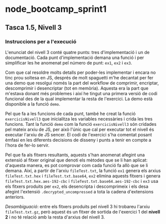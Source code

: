 # node_bootcamp_sprint1

## Tasca 1.5, Nivell 3

### Instruccions per a l'execució

L'enunciat del nivell 3 conté quatre punts: tres d'implementació i un de documentació. Cada punt d'implementació demana una funció i per simplificar les he anomenat pel número de punt: `ex1`, `ex2` i `ex3`.

Com que cal resoldre molts detalls per poder-les implementar i encara no tinc prou soltesa en JS, després de molt spaguetti m'he decantat per fer una demo que resolgui només la part del workflow de comprimir, encriptar, descomprimir i desencriptar (tot en memòria). Aquesta era la part que m'estava donant més problemes i així he tingut una primera versió de codi funcional des de la qual implementar la resta de l'exercici. La demo està disponible a la funció `demo`.

Pel que fa a les funcions de cada punt, també he creat la funció `exercicisNivell3` que inicialitza les variables necessàries i crida les tres funcions. Tant la funció `demo` com la funció `exercicisNivell3` són cridades pel mateix arxiu de JS, per això l'únic que cal per executar tot el nivell és executar l'arxiu de JS sencer. El codi de l'exercici s'ha comentat posant èmfasi en les diferents decisions de disseny i punts a tenir en compte a l'hora de fer-lo servir.

Pel que fa als fitxers resultants, aquests s'han anomenat afegint una extensió al fitxer original que denoti els mètodes que se li han aplicat: d'aquesta manera, es pot comprovar com cada funció fa allò que se li demana. Així, a partir de l'arxiu `fileTest.txt`, la funció `ex1` genera els arxius `fileTest.txt.hex` i `fileTest.txt.base64`, `ex2` elimina aquests fitxers i genera `fileTest.txt.hex.aes-192-cbc` i `fileTest.txt.base64.aes-192-cbc` i `ex3` usa els fitxers produits per `ex2`, els desencripta i descomprimeix i els desa afegint l'extensió `.decrypted_uncompressed` a tota la cadena d'extensions anteriors.

_Desambiguació_: entre els fitxers produits pel nivell 3 hi trobareu l'arxiu `fileTest.txt.gz`, però aquest és un fitxer de sortida de l'exercici 1 del **nivell 2** i no té relació amb la resta d'arxius del nivell 3.